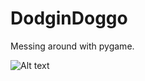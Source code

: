 # DodginDoggo
Messing around with pygame.



![Alt text](https://user-images.githubusercontent.com/28498075/28107672-9c30f618-669d-11e7-8a68-8d794a3ff380.gif)
